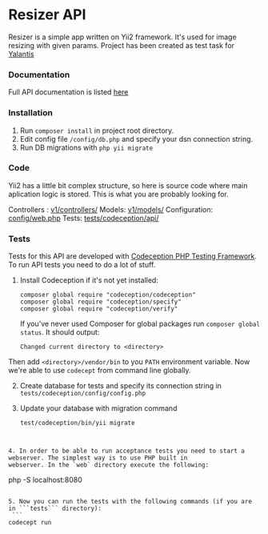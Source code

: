 Resizer API
===========

Resizer is a simple app written on Yii2 framework. It's used for image resizing with given params.
Project has been created as test task for [Yalantis](https://yalantis.com)

### Documentation
Full API documentation is listed [here](http://docs.resizer.apiary.io/#)

### Installation
1. Run ```composer install``` in project root directory.
2. Edit config file ```/config/db.php``` and specify your dsn connection string.
3. Run DB migrations with ```php yii migrate```

### Code
Yii2 has a little bit complex structure, so here is source code where main aplication logic is stored. This is what you are probably looking for.

Controllers : [v1/controllers/](https://github.com/MEGApixel23/resizer/tree/master/v1/controllers)
Models: [v1/models/](https://github.com/MEGApixel23/resizer/tree/master/v1/models)
Configuration: [config/web.php](https://github.com/MEGApixel23/resizer/blob/master/config/web.php)
Tests: [tests/codeception/api/](https://github.com/MEGApixel23/resizer/tree/master/tests/codeception/api)

### Tests
Tests for this API are developed with [Codeception PHP Testing Framework](http://codeception.com/). To run API tests you need to do a lot of stuff.

1. Install Codeception if it's not yet installed:

   ```
   composer global require "codeception/codeception"
   composer global require "codeception/specify"
   composer global require "codeception/verify"
   ```

   If you've never used Composer for global packages run `composer global status`. It should output:

   ```
   Changed current directory to <directory>
   ```

  Then add `<directory>/vendor/bin` to you `PATH` environment variable. Now we're able to use `codecept` from command
  line globally.

2. Create database for tests and specify its connection string in ```tests/codeception/config/config.php```

3. Update your database with migration command
    ```
    test/codeception/bin/yii migrate
  ```


4. In order to be able to run acceptance tests you need to start a webserver. The simplest way is to use PHP built in
webserver. In the `web` directory execute the following:

   ```
   php -S localhost:8080
   ```
   
5. Now you can run the tests with the following commands (if you are in ```tests``` directory):
    ```
   codecept run
   ```